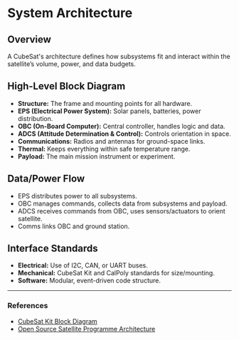 # System Architecture

## Overview

A CubeSat's architecture defines how subsystems fit and interact within the satellite’s volume, power, and data budgets.

## High-Level Block Diagram

- **Structure:** The frame and mounting points for all hardware.
- **EPS (Electrical Power System):** Solar panels, batteries, power distribution.
- **OBC (On-Board Computer):** Central controller, handles logic and data.
- **ADCS (Attitude Determination & Control):** Controls orientation in space.
- **Communications:** Radios and antennas for ground-space links.
- **Thermal:** Keeps everything within safe temperature range.
- **Payload:** The main mission instrument or experiment.

## Data/Power Flow

- EPS distributes power to all subsystems.
- OBC manages commands, collects data from subsystems and payload.
- ADCS receives commands from OBC, uses sensors/actuators to orient satellite.
- Comms links OBC and ground station.

## Interface Standards

- **Electrical:** Use of I2C, CAN, or UART buses.
- **Mechanical:** CubeSat Kit and CalPoly standards for size/mounting.
- **Software:** Modular, event-driven code structure.

---

### References

- [CubeSat Kit Block Diagram](https://www.cubesatkit.com/)
- [Open Source Satellite Programme Architecture](https://www.opensourcesatellite.org/)